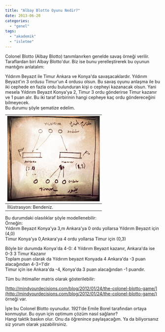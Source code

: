 ```yaml
---
title: "Albay Blotto Oyunu Nedir?"
date: 2013-06-20
categories: 
  - "genel"
tags: 
  - "akademik"
  - "isletme"
---
```


  

Colonel Blotto (Albay Blotto) tanımlanırken genelde savaş örneği verilir. Taraflardan biri Albay Blotto'dur. Biz ise bunu yerelleştirerek bu oyunun mantığını anlatalım:  
  
Yıldırım Beyazıt ile Timur Ankara ve Konya'da savaşacaklardır. Yıldırım Beyazıt'ın 3 ordusu Timur'un 4 ordusu olsun. Bu savaş oyunu anlaşma ile bu iki cephede en fazla ordu bulunduran kişi o cepheyi kazanacak olsun. Yani mesela Yıldırım Beyazıt Konya'ya 2, Timur 3 ordu gönderirse Timur kazanır ve 1 puan alır. Bu iki taraf birbirinin hangi cepheye kaç ordu göndereceğini bilmeyecek.  
Bu durumu şöyle şematize edelim.  
  

| [![](/images/ab2d6-colonelblotto2.jpg)](https://suatatan.wordpress.com/wp-content/uploads/2013/06/ab2d6-colonelblotto2.jpg) |
| --- |
| İllüstrasyon: Bendeniz. |

  
Bu durumdaki olasılıklar şöyle modellenebilir:  
Örneğin:  
Yıldırım Beyazıt Konya'ya 3,m Ankara'ya 0 ordu yollarsa Yıldırım Beyazıt için (4,0)  
Timur Konya'ya 0,Ankara'ya 4 ordu yollarsa Timur için (0,3)  
  
Böyle bir durumda Konya'da 4-0: 4 Yıldırım Beyazıt kazanır, Ankara'da ise 0-3 3 Timur Kazanır  
Toplam puan olarak da Yıldırım beyazıt Konyada 4 Ankara'da -3 puan alacağından 4-3=1'dir  
Timur için ise Ankara'da -4, Konya'da 3 puan alacağından -1 puandır.  
  
Tüm bu ihtimaller matris olarak gösterilebilir:  
  
[http://mindyourdecisions.com/blog/2012/01/24/the-colonel-blotto-game/](http://mindyourdecisions.com/blog/2012/01/24/the-colonel-blotto-game/) örneği var.  
  
İşte bu Colonel Blotto oyunudur. 1921'de Emile Borel tarafından ortaya konmuştur. Bu oyun için optimum çözüm nasıl sağlanır?  
Hangi taktik baskın olur. Onu da öğrenince paylaşacağım. Ya da biliyorsanız siz yorum olarak yazabilirsiniz.
